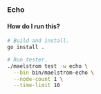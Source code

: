 ### Echo

#### How do I run this?

```bash
# Build and install.
go install .

# Run tester.
./maelstrom test -w echo \
  --bin bin/maelstrom-echo \
  --node-count 1 \
  --time-limit 10
```
